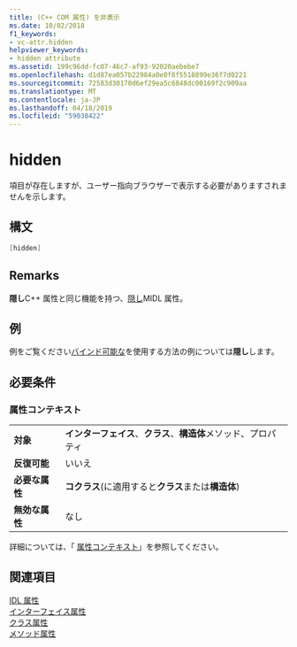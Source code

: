 ```yaml
---
title: (C++ COM 属性) を非表示
ms.date: 10/02/2018
f1_keywords:
- vc-attr.hidden
helpviewer_keywords:
- hidden attribute
ms.assetid: 199c96dd-fc07-46c7-af93-92020aebebe7
ms.openlocfilehash: d1d87ea057b22984a0e0f8f5518899e36f7d0221
ms.sourcegitcommit: 72583d30170d6ef29ea5c6848dc00169f2c909aa
ms.translationtype: MT
ms.contentlocale: ja-JP
ms.lasthandoff: 04/18/2019
ms.locfileid: "59038422"
---
```

# <a name="hidden"></a>hidden

項目が存在しますが、ユーザー指向ブラウザーで表示する必要がありますされませんを示します。

## <a name="syntax"></a>構文

```cpp
[hidden]
```

## <a name="remarks"></a>Remarks

**隠し**C++ 属性と同じ機能を持つ、[隠し](/windows/desktop/Midl/hidden)MIDL 属性。

## <a name="example"></a>例

例をご覧ください[バインド可能な](bindable.md)を使用する方法の例については**隠し**します。

## <a name="requirements"></a>必要条件

### <a name="attribute-context"></a>属性コンテキスト

|||
|-|-|
|**対象**|**インターフェイス**、**クラス**、**構造体**メソッド、プロパティ|
|**反復可能**|いいえ|
|**必要な属性**|**コクラス**(に適用すると**クラス**または**構造体**)|
|**無効な属性**|なし|

詳細については、「 [属性コンテキスト](cpp-attributes-com-net.md#contexts)」を参照してください。

## <a name="see-also"></a>関連項目

[IDL 属性](idl-attributes.md)<br/>
[インターフェイス属性](interface-attributes.md)<br/>
[クラス属性](class-attributes.md)<br/>
[メソッド属性](method-attributes.md)